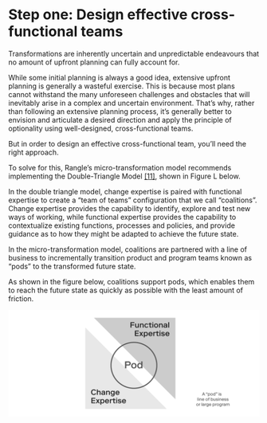 # Step one: Design effective cross-functional teams

Transformations are inherently uncertain and unpredictable endeavours that no amount of upfront planning can fully account for.

While some initial planning is always a good idea, extensive upfront planning is generally a wasteful exercise. This is because most plans cannot withstand the many unforeseen challenges and obstacles that will inevitably arise in a complex and uncertain environment. That’s why, rather than following an extensive planning process, it’s generally better to envision and articulate a desired direction and apply the principle of optionality using well-designed, cross-functional teams.

But in order to design an effective cross-functional team, you’ll need the right approach.

To solve for this, Rangle’s micro-transformation model recommends implementing the Double-Triangle Model [\[11\]](../../endnotes/endnotes-1.md), shown in Figure L below.

In the double triangle model, change expertise is paired with functional expertise to create a “team of teams” configuration that we call “coalitions”. Change expertise provides the capability to identify, explore and test new ways of working, while functional expertise provides the capability to contextualize existing functions, processes and policies, and provide guidance as to how they might be adapted to achieve the future state.

In the micro-transformation model, coalitions are partnered with a line of business to incrementally transition product and program teams known as “pods” to the transformed future state.

As shown in the figure below, coalitions support pods, which enables them to reach the future state as quickly as possible with the least amount of friction.

![Figure M: Coalitions support Pods](../../.gitbook/assets/18.png)

